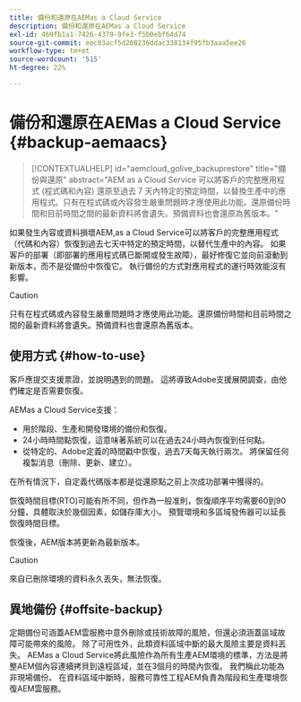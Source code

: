 ```yaml
---
title: 備份和還原在AEMas a Cloud Service
description: 備份和還原在AEMas a Cloud Service
exl-id: 469fb1a1-7426-4379-9fe3-f5b0ebf64d74
source-git-commit: eec03acf5d208236ddac338134f95fb3aaa5ee26
workflow-type: tm+mt
source-wordcount: '515'
ht-degree: 22%

---
```



# 備份和還原在AEMas a Cloud Service {#backup-aemaacs}

>[!CONTEXTUALHELP]
>id="aemcloud_golive_backuprestore"
>title="備份與還原"
>abstract="AEM as a Cloud Service 可以將客戶的完整應用程式 (程式碼和內容) 還原至過去 7 天內特定的預定時間，以替換生產中的應用程式。只有在程式碼或內容發生嚴重問題時才應使用此功能。還原備份時間和目前時間之間的最新資料將會遺失。預備資料也會還原為舊版本。"

如果發生內容或資料損壞AEM,as a Cloud Service可以將客戶的完整應用程式（代碼和內容）恢復到過去七天中特定的預定時間，以替代生產中的內容。
如果客戶的部署（即部署的應用程式碼已斷開或發生故障），最好修復它並向前滾動到新版本，而不是從備份中恢復它。 執行備份的方式對應用程式的運行時效能沒有影響。

>[!CAUTION]
>
>只有在程式碼或內容發生嚴重問題時才應使用此功能。還原備份時間和目前時間之間的最新資料將會遺失。預備資料也會還原為舊版本。

## 使用方式 {#how-to-use}

客戶應提交支援票證，並說明遇到的問題。 這將導致Adobe支援展開調查，由他們確定是否需要恢復。

AEMas a Cloud Service支援：

* 用於階段、生產和開發環境的備份和恢復。
* 24小時時間點恢復，這意味著系統可以在過去24小時內恢復到任何點。
* 從特定的、Adobe定義的時間戳中恢復，過去7天每天執行兩次。  將保留任何複製消息（刪除、更新、建立）。

在所有情況下，自定義代碼版本都是從還原點之前上次成功部署中獲得的。

恢復時間目標(RTO)可能有所不同，但作為一般准則，恢復順序平均需要60到90分鐘，具體取決於幾個因素，如儲存庫大小。 預覽環境和多區域發佈器可以延長恢復時間目標。

恢復後，AEM版本將更新為最新版本。

>[!CAUTION]
>
>來自已刪除環境的資料永久丟失，無法恢復。

## 異地備份 {#offsite-backup}

定期備份可涵蓋AEM雲服務中意外刪除或技術故障的風險，但還必須涵蓋區域故障可能帶來的風險。 除了可用性外，此類資料區域中斷的最大風險主要是資料丟失。
AEMas a Cloud Service將此風險作為所有生產AEM環境的標準，方法是將整AEM個內容連續拷貝到遠程區域，並在3個月的時間內恢復。 我們稱此功能為非現場備份。
在資料區域中斷時，服務可靠性工程AEM負責為階段和生產環境恢復AEM雲服務。
